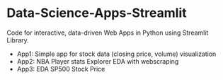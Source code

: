 # Data-Science-Apps-Streamlit
Code for interactive, data-driven Web Apps in Python using Streamlit Library.

- App1: Simple app for stock data (closing price, volume) visualization
- App2: NBA Player stats Explorer EDA with webscraping
- App3: EDA SP500 Stock Price
